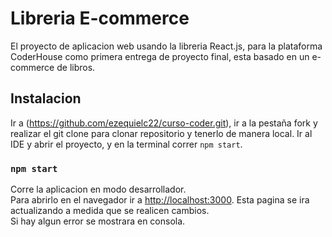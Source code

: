  # Libreria E-commerce

 El proyecto de aplicacion web usando la libreria React.js, para la plataforma CoderHouse como primera entrega de proyecto final, esta basado en un e-commerce de libros.

## Instalacion

Ir a (https://github.com/ezequielc22/curso-coder.git), ir a la pestaña fork y realizar el git clone para clonar repositorio y tenerlo de manera local.
Ir al IDE y abrir el proyecto, y en la terminal correr `npm start`.

 ### `npm start`

Corre la aplicacion en modo desarrollador.\
Para abrirlo en el navegador ir a [http://localhost:3000](http://localhost:3000).
Esta pagina se ira actualizando a medida que se realicen cambios.\
Si hay algun error se mostrara en consola.
